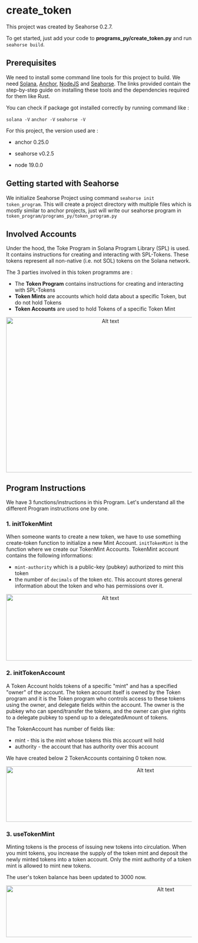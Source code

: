 # create_token

This project was created by Seahorse 0.2.7.

To get started, just add your code to **programs_py/create_token.py** and run `seahorse build`.


## Prerequisites
We need to install some command line tools for this project to build. We need [Solana](https://docs.solana.com/cli/install-solana-cli-tools), [Anchor](https://project-serum.github.io/anchor/getting-started/installation.html#install-rust), [NodeJS](https://nodejs.org/en/) and [Seahorse](https://seahorse-lang.org/docs/installation). The links provided contain the step-by-step guide on installing these tools and the dependencies required for them like Rust.

You can check if package got installed correctly by running command like :

`solana -V`
`anchor -V`
`seahorse -V`

For this project, the version used are :
* anchor 0.25.0

* seahorse v0.2.5

* node 19.0.0

## Getting started with Seahorse
We initialize Seahorse Project using command `seahorse init token_program`. This will create a project directory with multiple files which is mostly similar to anchor projects, just will write our seahorse program in `token_program/programs_py/token_program.py`

## Involved Accounts
Under the hood, the Toke Program in Solana Program Library (SPL) is used. It contains instructions for creating and interacting with SPL-Tokens. These tokens represent all non-native (i.e. not SOL) tokens on the Solana network. 

The 3 parties involved in this token programms are :
* The **Token Program** contains instructions for creating and interacting with SPL-Tokens
* **Token Mints** are accounts which hold data about a specific Token, but do not hold Tokens
* **Token Accounts** are used to hold Tokens of a specific Token Mint

<p align="center">
  <img src="https://github.com/akshaydhayal/Seahorse-Token-Program/blob/master/assets/tokenProgram0.png" alt="Alt text" title="Optional title" height="420" width="550">
</p>


## Program Instructions
We have 3 functions/instructions in this Program. Let's understand all the different Program instructions one by one.

### 1. initTokenMint
When someone wants to create a new token, we have to use something create-token function to initialize a new Mint Account. `initTokenMint` is the function where we create our TokenMint Accounts. TokenMint account contains the following informations: 
* `mint-authority` which is a public-key (pubkey) authorized to mint this token
*  the number of `decimals` of the token etc. 
This account stores general information about the token and who has permissions over it.
<p align="center">
  <img src="https://github.com/akshaydhayal/Seahorse-Token-Program/blob/master/assets/figg1.png" alt="Alt text" title="Optional title" height="180" width="550">
</p>


### 2. initTokenAccount
A Token Account holds tokens of a specific "mint" and has a specified "owner" of the account. The token account itself is owned by the Token program and it is the Token program who controls access to these tokens using the owner, and delegate fields within the account. The owner is the pubkey who can spend/transfer the tokens, and the owner can give rights to a delegate pubkey to spend up to a delegatedAmount of tokens. 

The TokenAccount has number of fields like:
* mint - this is the mint whose tokens this this account will hold
* authority - the account that has authority over this account

We have created below 2 TokenAccounts containing 0 token now.
<p align="center">
  <img src="https://github.com/akshaydhayal/Seahorse-Token-Program/blob/master/assets/figg2.png" alt="Alt text" title="Optional title" height="150" width="740">
</p>

### 3. useTokenMint
Minting tokens is the process of issuing new tokens into circulation. When you mint tokens, you increase the supply of the token mint and deposit the newly minted tokens into a token account. Only the mint authority of a token mint is allowed to mint new tokens.

The user's token balance has been updated to 3000 now.
<p align="center">
  <img src="https://github.com/akshaydhayal/Seahorse-Token-Program/blob/master/assets/figg5.png" alt="Alt text" title="Optional title" height="140" width="850">
</p>
  
